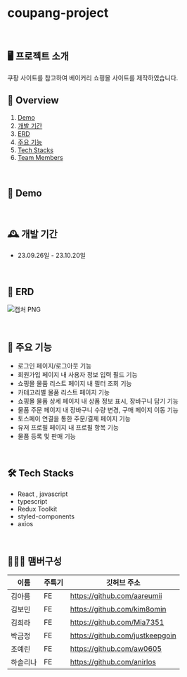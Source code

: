 # coupang-project
<br>


## 🖥️ 프로젝트 소개
쿠팡 사이트를 참고하여 베이커리 쇼핑몰 사이트를 제작하였습니다.
<br>

## 📜 Overview 
1. [Demo](#id-section1)
2. [개발 기간](#id-section2)
3. [ERD](#id-section3)
4. [주요 기능](#id-section4)
5. [Tech Stacks](#id-section5)
6. [Team Members](#id-section6)

<br>

<div id='id-section1'/>

## 📀 Demo

<br>

<div id='id-section2'/>
  
## 🕰️ 개발 기간
* 23.09.26일 - 23.10.20일


<br>

<div id='id-section3'/>

## 🎨 ERD
![캡처 PNG](https://github.com/aareumii/coupang-project/assets/130023446/51c62795-8cdb-4f4a-a5cd-68835591a89a)


<br>
<div id='id-section4'/>
  
## 📌 주요 기능
 - 로그인 페이지/로그아웃 기능
 - 회원가입 페이지 내 사용자 정보 입력 필드 기능
 - 쇼핑몰 물품 리스트 페이지 내 필터 조회 기능
 - 카테고리별 물품 리스트 페이지 기능 
 - 쇼핑몰 물품 상세 페이지 내 상품 정보 표시, 장바구니 담기 기능
 - 물품 주문 페이지 내 장바구니 수량 변경, 구매 페이지 이동 기능 
 - 토스페이 연결을 통한 주문/결제 페이지 기능
 - 유저 프로필 페이지 내 프로필 항목 기능
 - 물품 등록 및 판매 기능 
<br>

<div id='id-section5'/>

## 🛠 Tech Stacks

- React , javascript
- typescript
- Redux Toolkit
- styled-components
- axios

<br>




<div id='id-section6'/>

## 🧑‍🤝‍🧑 맴버구성


|이름|주특기|깃허브 주소|
|---|---|---|
|김아름|FE|<https://github.com/aareumii>|
|김보민|FE|<https://github.com/kim8omin>|
|김희라|FE|<https://github.com/Mia7351>|
|박금정|FE|<https://github.com/justkeepgoin>|
|조예린|FE|<https://github.com/aw0605>|
|하솔리나|FE|<https://github.com/anirlos>|
